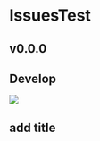 # IssuesTest
## v0.0.0
## Develop

![](https://img.shields.io/badge/Version-1.0.0-990000.svg)
## add title
